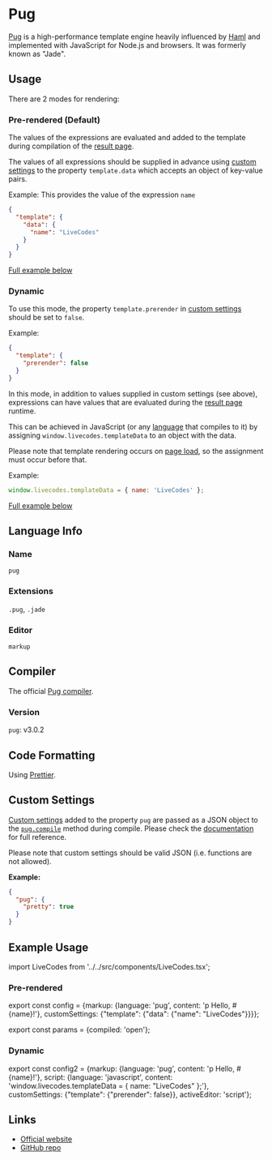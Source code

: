 # Pug

[Pug](https://pugjs.org/) is a high-performance template engine heavily influenced by [Haml](https://haml.info/) and implemented with JavaScript for Node.js and browsers. It was formerly known as "Jade".

## Usage

There are 2 modes for rendering:

### Pre-rendered (Default)

The values of the expressions are evaluated and added to the template during compilation of the [result page](../features/result.md).

The values of all expressions should be supplied in advance using [custom settings](../advanced/custom-settings.md) to the property `template.data` which accepts an object of key-value pairs.

Example: This provides the value of the expression `name`

```json title="Custom Settings"
{
  "template": {
    "data": {
      "name": "LiveCodes"
    }
  }
}
```

[Full example below](#pre-rendered)

### Dynamic

To use this mode, the property `template.prerender` in [custom settings](../advanced/custom-settings.md) should be set to `false`.

Example:

```json title="Custom Settings"
{
  "template": {
    "prerender": false
  }
}
```

In this mode, in addition to values supplied in custom settings (see above), expressions can have values that are evaluated during the [result page](../features/result.md) runtime.

This can be achieved in JavaScript (or any [language](../languages/index.md) that compiles to it) by assigning `window.livecodes.templateData` to an object with the data.

Please note that template rendering occurs on [page load](https://developer.mozilla.org/en-US/docs/Web/API/Window/load_event), so the assignment must occur before that.

Example:

```js title="Script Editor (JS)"
window.livecodes.templateData = { name: 'LiveCodes' };
```

[Full example below](#dynamic-1)

## Language Info

### Name

`pug`

### Extensions

`.pug`, `.jade`

### Editor

`markup`

## Compiler

The official [Pug compiler](https://www.npmjs.com/package/pug).

### Version

`pug`: v3.0.2

## Code Formatting

Using [Prettier](https://prettier.io/).

## Custom Settings

[Custom settings](../advanced/custom-settings.md) added to the property `pug` are passed as a JSON object to the [`pug.compile`](https://pugjs.org/api/reference.html#pugcompilesource-options) method during compile. Please check the [documentation](https://pugjs.org/api/reference.html#options) for full reference.

Please note that custom settings should be valid JSON (i.e. functions are not allowed).

**Example:**

```json title="Custom Settings"
{
  "pug": {
    "pretty": true
  }
}
```

## Example Usage

import LiveCodes from '../../src/components/LiveCodes.tsx';

### Pre-rendered

export const config = {markup: {language: 'pug', content: 'p Hello, #{name}!'}, customSettings: {"template": {"data": {"name": "LiveCodes"}}}};

export const params = {compiled: 'open'};

<LiveCodes config={config} params={params}></LiveCodes>

### Dynamic

export const config2 = {markup: {language: 'pug', content: 'p Hello, #{name}!'}, script: {language: 'javascript', content: 'window.livecodes.templateData = { name: "LiveCodes" };'}, customSettings: {"template": {"prerender": false}}, activeEditor: 'script'};

<LiveCodes config={config2}></LiveCodes>

## Links

- [Official website](https://pugjs.org/)
- [GitHub repo](https://github.com/pugjs/pug)
